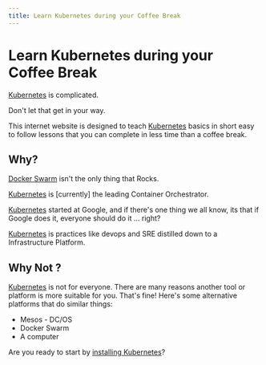 ```yaml
---
title: Learn Kubernetes during your Coffee Break
---
```


# Learn Kubernetes during your Coffee Break

[Kubernetes](https://kubernetes.io/) is complicated.

Don't let that get in your way.

This internet website is designed to teach [Kubernetes](https://kubernetes.io/) basics in short easy to follow lessons that you can complete in less time than a coffee break.

## Why?

[Docker Swarm](https://dockerswarm.rocks/) isn't the only thing that Rocks.

[Kubernetes](https://kubernetes.io/) is [currently] the leading Container Orchestrator.

[Kubernetes](https://kubernetes.io/) started at Google, and if there's one thing we all know, its that if Google does it, everyone should do it ... right?

[Kubernetes](https://kubernetes.io/) is practices like devops and SRE distilled down to a Infrastructure Platform.

## Why Not ?

[Kubernetes](https://kubernetes.io/) is not for everyone. There are many reasons another tool or platform is more suitable for you. That's fine! Here's some alternative platforms that do similar things:

* Mesos - DC/OS
* Docker Swarm
* A computer

Are you ready to start by [installing Kubernetes](/getting-started)?
